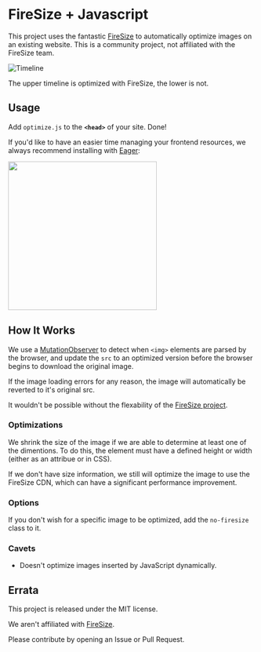 # FireSize + Javascript

This project uses the fantastic [FireSize](http://firesize.com/) to automatically optimize images
on an existing website.  This is a community project, not affiliated with the FireSize team.

![Timeline](https://i.imgur.com/GCwIj4n.png)

The upper timeline is optimized with FireSize, the lower is not.

## Usage

Add `optimize.js` to the **`<head>`** of your site.  Done!

If you'd like to have an easier time managing your frontend resources, we always recommend installing with [Eager](https://eager.io):

<a href="https://eager.io/app/8Qy6FkTP1WY3/install?source=button">
	<img src="https://install.eager.io/cta/apps/8Qy6FkTP1WY3.png" border="0" width="303">
</a>

## How It Works

We use a [MutationObserver](https://developer.mozilla.org/en-US/docs/Web/API/MutationObserver)
to detect when `<img>` elements are parsed by the browser, and update the `src`
to an optimized version before the browser begins to download the original image.

If the image loading errors for any reason, the image will automatically be reverted to it's
original src.

It wouldn't be possible without the flexability of the [FireSize project](http://firesize.com/).

### Optimizations

We shrink the size of the image if we are able to determine at least one of the dimentions.
To do this, the element must have a defined height or width (either as an attribue or in CSS).

If we don't have size information, we still will optimize the image to use the FireSize CDN,
which can have a significant performance improvement.

### Options

If you don't wish for a specific image to be optimized, add the `no-firesize` class to it.

### Cavets

- Doesn't optimize images inserted by JavaScript dynamically.

## Errata

This project is released under the MIT license.

We aren't affiliated with [FireSize](http://firesize).

Please contribute by opening an Issue or Pull Request.
